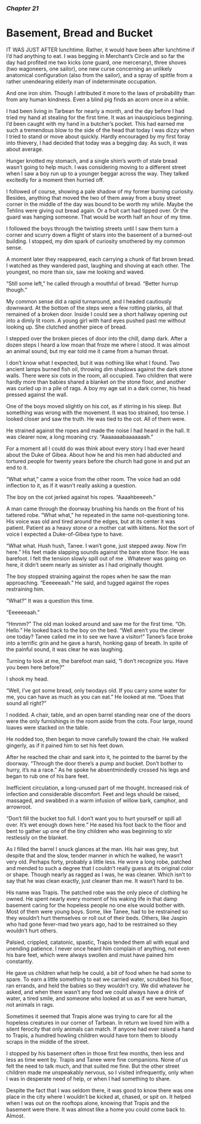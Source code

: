 ### *Chapter 21*

# Basement, Bread and Bucket

IT WAS JUST AFTER lunchtime. Rather, it would have been after lunchtime if I’d had anything to eat. I was begging in Merchant’s Circle and so far the day had profited me two kicks (one guard, one mercenary), three shoves (two wagoneers, one sailor), one new curse concerning an unlikely anatomical configuration (also from the sailor), and a spray of spittle from a rather unendearing elderly man of indeterminate occupation.

And one iron shim. Though I attributed it more to the laws of probability than from any human kindness. Even a blind pig finds an acorn once in a while.

I had been living in Tarbean for nearly a month, and the day before I had tried my hand at stealing for the first time. It was an inauspicious beginning. I’d been caught with my hand in a butcher’s pocket. This had earned me such a tremendous blow to the side of the head that today I was dizzy when I tried to stand or move about quickly. Hardly encouraged by my first foray into thievery, I had decided that today was a begging day. As such, it was about average.

Hunger knotted my stomach, and a single shim’s worth of stale bread wasn’t going to help much. I was considering moving to a different street when I saw a boy run up to a younger beggar across the way. They talked excitedly for a moment then hurried off.

I followed of course, showing a pale shadow of my former burning curiosity. Besides, anything that moved the two of them away from a busy street corner in the middle of the day was bound to be worth my while. Maybe the Tehlins were giving out bread again. Or a fruit cart had tipped over. Or the guard was hanging someone. That would be worth half an hour of my time.

I followed the boys through the twisting streets until I saw them turn a corner and scurry down a flight of stairs into the basement of a burned-out building. I stopped, my dim spark of curiosity smothered by my common sense.

A moment later they reappeared, each carrying a chunk of flat brown bread. I watched as they wandered past, laughing and shoving at each other. The youngest, no more than six, saw me looking and waved.

“Still some left,” he called through a mouthful of bread. “Better hurrup though.”

My common sense did a rapid turnaround, and I headed cautiously downward. At the bottom of the steps were a few rotting planks, all that remained of a broken door. Inside I could see a short hallway opening out into a dimly lit room. A young girl with hard eyes pushed past me without looking up. She clutched another piece of bread.

I stepped over the broken pieces of door into the chill, damp dark. After a dozen steps I heard a low moan that froze me where I stood. It was almost an animal sound, but my ear told me it came from a human throat.

I don’t know what I expected, but it was nothing like what I found. Two ancient lamps burned fish oil, throwing dim shadows against the dark stone walls. There were six cots in the room, all occupied. Two children that were hardly more than babies shared a blanket on the stone floor, and another was curled up in a pile of rags. A boy my age sat in a dark corner, his head pressed against the wall.

One of the boys moved slightly on his cot, as if stirring in his sleep. But something was wrong with the movement. It was too strained, too tense. I looked closer and saw the truth. He was tied to the cot. All of them were.

He strained against the ropes and made the noise I had heard in the hall. It was clearer now, a long moaning cry. “Aaaaaaabaaaaaaah.”

For a moment all I could do was think about every story I had ever heard about the Duke of Gibea. About how he and his men had abducted and tortured people for twenty years before the church had gone in and put an end to it.

“What what,” came a voice from the other room. The voice had an odd inflection to it, as if it wasn’t really asking a question.

The boy on the cot jerked against his ropes. “Aaaahbeeeeh.”

A man came through the doorway brushing his hands on the front of his tattered robe. “What what,” he repeated in the same not-questioning tone. His voice was old and tired around the edges, but at its center it was patient. Patient as a heavy stone or a mother cat with kittens. Not the sort of voice I expected a Duke-of-Gibea type to have.

“What what. Hush hush, Tanee. I wan’t gone, just stepped away. Now I’m here.” His feet made slapping sounds against the bare stone floor. He was barefoot. I felt the tension slowly spill out of me . Whatever was going on here, it didn’t seem nearly as sinister as I had originally thought.

The boy stopped straining against the ropes when he saw the man approaching. “Eeeeeeaah.” He said, and tugged against the ropes restraining him.

“What?” It was a question this time.

“Eeeeeeaah.”

“Hmmm?” The old man looked around and saw me for the first time. “Oh. Hello.” He looked back to the boy on the bed. “Well aren’t you the clever one today? Tanee called me in to see we have a visitor!” Tanee’s face broke into a terrific grin and he gave a harsh, honking gasp of breath. In spite of the painful sound, it was clear he was laughing.

Turning to look at me, the barefoot man said, “I don’t recognize you. Have you been here before?”

I shook my head.

“Well, I’ve got some bread, only twodays old. If you carry some water for me, you can have as much as you can eat.” He looked at me. “Does that sound all right?”

I nodded. A chair, table, and an open barrel standing near one of the doors were the only furnishings in the room aside from the cots. Four large, round loaves were stacked on the table.

He nodded too, then began to move carefully toward the chair. He walked gingerly, as if it pained him to set his feet down.

After he reached the chair and sank into it, he pointed to the barrel by the doorway. “Through the door there’s a pump and bucket. Don’t bother to hurry, it’s na a race.” As he spoke he absentmindedly crossed his legs and began to rub one of his bare feet.

Inefficient circulation, a long-unused part of me thought. Increased risk of infection and considerable discomfort. Feet and legs should be raised, massaged, and swabbed in a warm infusion of willow bark, camphor, and arrowroot.

“Don’t fill the bucket too full. I don’t want you to hurt yourself or spill all over. It’s wet enough down here.” He eased his foot back to the floor and bent to gather up one of the tiny children who was beginning to stir restlessly on the blanket.

As I filled the barrel I snuck glances at the man. His hair was grey, but despite that and the slow, tender manner in which he walked, he wasn’t very old. Perhaps forty, probably a little less. He wore a long robe, patched and mended to such a degree that I couldn’t really guess at its original color or shape. Though nearly as ragged as I was, he was cleaner. Which isn’t to say that he was clean exactly, just cleaner than me. It wasn’t hard to be.

His name was Trapis. The patched robe was the only piece of clothing he owned. He spent nearly every moment of his waking life in that damp basement caring for the hopeless people no one else would bother with. Most of them were young boys. Some, like Tanee, had to be restrained so they wouldn’t hurt themselves or roll out of their beds. Others, like Jaspin who had gone fever-mad two years ago, had to be restrained so they wouldn’t hurt others.

Palsied, crippled, catatonic, spastic, Trapis tended them all with equal and unending patience. I never once heard him complain of anything, not even his bare feet, which were always swollen and must have pained him constantly.

He gave us children what help he could, a bit of food when he had some to spare. To earn a little something to eat we carried water, scrubbed his floor, ran errands, and held the babies so they wouldn’t cry. We did whatever he asked, and when there wasn’t any food we could always have a drink of water, a tired smile, and someone who looked at us as if we were human, not animals in rags.

Sometimes it seemed that Trapis alone was trying to care for all the hopeless creatures in our corner of Tarbean. In return we loved him with a silent ferocity that only animals can match. If anyone had ever raised a hand to Trapis, a hundred howling children would have torn them to bloody scraps in the middle of the street.

I stopped by his basement often in those first few months, then less and less as time went by. Trapis and Tanee were fine companions. None of us felt the need to talk much, and that suited me fine. But the other street children made me unspeakably nervous, so I visited infrequently, only when I was in desperate need of help, or when I had something to share.

Despite the fact that I was seldom there, it was good to know there was one place in the city where I wouldn’t be kicked at, chased, or spit on. It helped when I was out on the rooftops alone, knowing that Trapis and the basement were there. It was almost like a home you could come back to. Almost.
